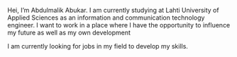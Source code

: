  Hei, I’m Abdulmalik Abukar. I am currently studying at Lahti University of Applied Sciences as an information and communication technology engineer. 
 I want to work in a place where I have the opportunity to influence my future as well as my own development
 
 I am currently looking for jobs in my field to develop my skills.

<!---
KMelhor/KMelhor is a ✨ special ✨ repository because its `README.md` (this file) appears on your GitHub profile.
You can click the Preview link to take a look at your changes.
--->
